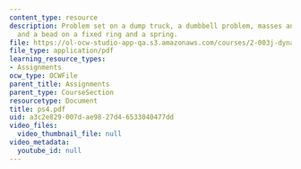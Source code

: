 ```yaml
---
content_type: resource
description: Problem set on a dump truck, a dumbbell problem, masses and a pulley,
  and a bead on a fixed ring and a spring.
file: https://ol-ocw-studio-app-qa.s3.amazonaws.com/courses/2-003j-dynamics-and-control-i-fall-2007/a3c2e829007dae9827d46533040477dd_ps4.pdf
file_type: application/pdf
learning_resource_types:
- Assignments
ocw_type: OCWFile
parent_title: Assignments
parent_type: CourseSection
resourcetype: Document
title: ps4.pdf
uid: a3c2e829-007d-ae98-27d4-6533040477dd
video_files:
  video_thumbnail_file: null
video_metadata:
  youtube_id: null
---
```


